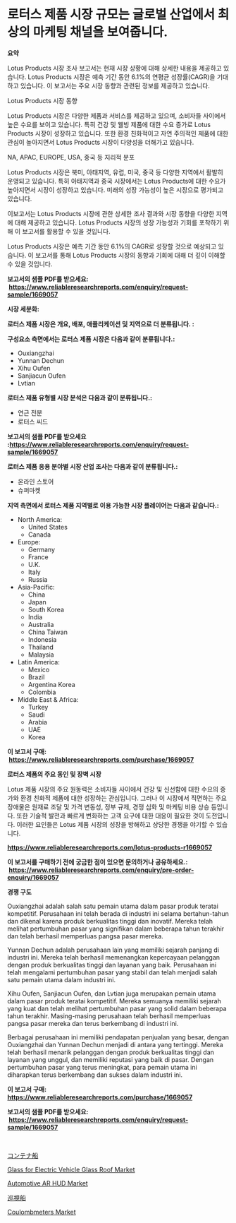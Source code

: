 <p><h1>로터스 제품 시장 규모는 글로벌 산업에서 최상의 마케팅 채널을 보여줍니다.</h1></p><p><strong>요약</strong></p>
<p><p>Lotus Products 시장 조사 보고서는 현재 시장 상황에 대해 상세한 내용을 제공하고 있습니다. Lotus Products 시장은 예측 기간 동안 6.1%의 연평균 성장률(CAGR)을 기대하고 있습니다. 이 보고서는 주요 시장 동향과 관련된 정보를 제공하고 있습니다.</p><p>Lotus Products 시장 동향</p><p>Lotus Products 시장은 다양한 제품과 서비스를 제공하고 있으며, 소비자들 사이에서 높은 수요를 보이고 있습니다. 특히 건강 및 웰빙 제품에 대한 수요 증가로 Lotus Products 시장이 성장하고 있습니다. 또한 환경 친화적이고 자연 주의적인 제품에 대한 관심이 높아지면서 Lotus Products 시장이 다양성을 더해가고 있습니다.</p><p>NA, APAC, EUROPE, USA, 중국 등 지리적 분포</p><p>Lotus Products 시장은 북미, 아태지역, 유럽, 미국, 중국 등 다양한 지역에서 활발히 운영되고 있습니다. 특히 아태지역과 중국 시장에서는 Lotus Products에 대한 수요가 높아지면서 시장이 성장하고 있습니다. 미래의 성장 가능성이 높은 시장으로 평가되고 있습니다.</p><p>이보고서는 Lotus Products 시장에 관한 상세한 조사 결과와 시장 동향을 다양한 지역에 대해 제공하고 있습니다. Lotus Products 시장의 성장 가능성과 기회를 포착하기 위해 이 보고서를 활용할 수 있을 것입니다.</p><p>Lotus Products 시장은 예측 기간 동안 6.1%의 CAGR로 성장할 것으로 예상되고 있습니다. 이 보고서를 통해 Lotus Products 시장의 동향과 기회에 대해 더 깊이 이해할 수 있을 것입니다.</p></p>
<p><strong>보고서의 샘플 PDF를 받으세요: &nbsp;<a href="https://www.reliableresearchreports.com/enquiry/request-sample/1669057">https://www.reliableresearchreports.com/enquiry/request-sample/1669057</a></strong></p>
<p><strong>시장 세분화:</strong></p>
<p><strong> 로터스 제품 시장은 개요, 배포, 애플리케이션 및 지역으로 더 분류됩니다. :</strong></p>
<p><strong>구성요소 측면에서는 로터스 제품 시장은 다음과 같이 분류됩니다.:</strong></p>
<p><ul><li>Ouxiangzhai</li><li>Yunnan Dechun</li><li>Xihu Oufen</li><li>Sanjiacun Oufen</li><li>Lvtian</li></ul></p>
<p><strong> 로터스 제품 유형별 시장 분석은 다음과 같이 분류됩니다.:</strong></p>
<p><ul><li>연근 전분</li><li>로터스 씨드</li></ul></p>
<p><strong>보고서의 샘플 PDF를 받으세요 :<a href="https://www.reliableresearchreports.com/enquiry/request-sample/1669057">https://www.reliableresearchreports.com/enquiry/request-sample/1669057</a></strong></p>
<p><strong> 로터스 제품 응용 분야별 시장 산업 조사는 다음과 같이 분류됩니다.:</strong></p>
<p><ul><li>온라인 스토어</li><li>슈퍼마켓</li></ul></p>
<p><strong>지역 측면에서 로터스 제품 지역별로 이용 가능한 시장 플레이어는 다음과 같습니다.:</strong></p>
<p><ul>
    <li>
        North America:
        <ul>
            <li>United States</li>
            <li>Canada</li>
        </ul>
    </li>
    <li>
        Europe:
        <ul>
            <li>Germany</li>
            <li>France</li>
            <li>U.K.</li>
            <li>Italy</li>
            <li>Russia</li>
        </ul>
    </li>
    <li>
        Asia-Pacific:
        <ul>
            <li>China</li>
            <li>Japan</li>
            <li>South Korea</li>
            <li>India</li>
            <li>Australia</li>
            <li>China Taiwan</li>
            <li>Indonesia</li>
            <li>Thailand</li>
            <li>Malaysia</li>
        </ul>
    </li>
    <li>
        Latin America:
        <ul>
            <li>Mexico</li>
            <li>Brazil</li>
            <li>Argentina Korea</li>
            <li>Colombia</li>
        </ul>
    </li>
    <li>
        Middle East & Africa:
        <ul>
            <li>Turkey</li>
            <li>Saudi</li>
            <li>Arabia</li>
            <li>UAE</li>
            <li>Korea</li>
        </ul>
    </li>
    </ul></p>
<p><strong>이 보고서 구매: &nbsp;<a href="https://www.reliableresearchreports.com/purchase/1669057">https://www.reliableresearchreports.com/purchase/1669057</a></strong></p>
<p><strong>로터스 제품의 주요 동인 및 장벽 시장</strong></p>
<p><p>Lotus 제품 시장의 주요 원동력은 소비자들 사이에서 건강 및 신선함에 대한 수요의 증가와 환경 친화적 제품에 대한 성장하는 관심입니다. 그러나 이 시장에서 직면하는 주요 장애물은 원재료 조달 및 가격 변동성, 정부 규제, 경쟁 심화 및 마케팅 비용 상승 등입니다. 또한 기술적 발전과 빠르게 변화하는 고객 요구에 대한 대응이 필요한 것이 도전입니다. 이러한 요인들은 Lotus 제품 시장의 성장을 방해하고 상당한 경쟁을 야기할 수 있습니다.</p></p>
<p><strong><a href="https://www.reliableresearchreports.com/lotus-products-r1669057">https://www.reliableresearchreports.com/lotus-products-r1669057</a></strong></p>
<p><strong>이 보고서를 구매하기 전에 궁금한 점이 있으면 문의하거나 공유하세요.: &nbsp;<a href="https://www.reliableresearchreports.com/enquiry/pre-order-enquiry/1669057">https://www.reliableresearchreports.com/enquiry/pre-order-enquiry/1669057</a></strong></p>
<p><strong>경쟁 구도</strong></p>
<p><p>Ouxiangzhai adalah salah satu pemain utama dalam pasar produk teratai kompetitif. Perusahaan ini telah berada di industri ini selama bertahun-tahun dan dikenal karena produk berkualitas tinggi dan inovatif. Mereka telah melihat pertumbuhan pasar yang signifikan dalam beberapa tahun terakhir dan telah berhasil memperluas pangsa pasar mereka.</p><p>Yunnan Dechun adalah perusahaan lain yang memiliki sejarah panjang di industri ini. Mereka telah berhasil memenangkan kepercayaan pelanggan dengan produk berkualitas tinggi dan layanan yang baik. Perusahaan ini telah mengalami pertumbuhan pasar yang stabil dan telah menjadi salah satu pemain utama dalam industri ini.</p><p>Xihu Oufen, Sanjiacun Oufen, dan Lvtian juga merupakan pemain utama dalam pasar produk teratai kompetitif. Mereka semuanya memiliki sejarah yang kuat dan telah melihat pertumbuhan pasar yang solid dalam beberapa tahun terakhir. Masing-masing perusahaan telah berhasil memperluas pangsa pasar mereka dan terus berkembang di industri ini.</p><p>Berbagai perusahaan ini memiliki pendapatan penjualan yang besar, dengan Ouxiangzhai dan Yunnan Dechun menjadi di antara yang tertinggi. Mereka telah berhasil menarik pelanggan dengan produk berkualitas tinggi dan layanan yang unggul, dan memiliki reputasi yang baik di pasar. Dengan pertumbuhan pasar yang terus meningkat, para pemain utama ini diharapkan terus berkembang dan sukses dalam industri ini.</p></p>
<p><strong>이 보고서 구매: &nbsp; <a href="https://www.reliableresearchreports.com/purchase/1669057">https://www.reliableresearchreports.com/purchase/1669057</a></strong></p>
<p><strong>보고서의 샘플 PDF를 받으세요: &nbsp;<a href="https://www.reliableresearchreports.com/enquiry/request-sample/1669057">https://www.reliableresearchreports.com/enquiry/request-sample/1669057</a></strong><strong></strong></p>
<p>&nbsp;</p>
<p><p><a href="https://github.com/vhemk0794148/Market-Research-Report-List-1/blob/main/458756217741.md">コンテナ船</a></p><p><a href="https://issuu.com/reportprime-2/docs/glass-for-electric-vehicle-glass-roof-market-size-">Glass for Electric Vehicle Glass Roof Market</a></p><p><a href="https://issuu.com/reportprime-2/docs/automotive-ar-hud-market-size-2030.pptx">Automotive AR HUD Market</a></p><p><a href="https://github.com/pepo3k/Market-Research-Report-List-1/blob/main/436582317742.md">巡視船</a></p><p><a href="https://view.publitas.com/reportprime-1/coulombmeters-market-size-growing-and-forecasted-for-period-from-2024-2031-and-provides-complete-market-analysis-of-this-market/">Coulombmeters Market</a></p></p>
